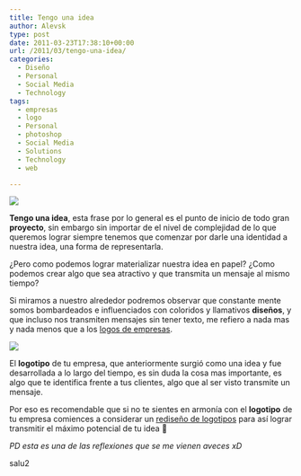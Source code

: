 ```yaml
---
title: Tengo una idea
author: Alevsk
type: post
date: 2011-03-23T17:38:10+00:00
url: /2011/03/tengo-una-idea/
categories:
  - Diseño
  - Personal
  - Social Media
  - Technology
tags:
  - empresas
  - logo
  - Personal
  - photoshop
  - Social Media
  - Solutions
  - Technology
  - web

---
```

[![](/images/logos_psd.jpg)](http://www.alevsk.com/2011/03/tengo-una-idea/logos_psd/)

**Tengo una idea**, esta frase por lo general es el punto de inicio de todo gran **proyecto**, sin embargo sin importar de el nivel de complejidad de lo que queremos lograr siempre tenemos que comenzar por darle una identidad a nuestra idea, una forma de representarla.

¿Pero como podemos lograr materializar nuestra idea en papel? ¿Como podemos crear algo que sea atractivo y que transmita un mensaje al mismo tiempo?

Si miramos a nuestro alrededor podremos observar que constante mente somos bombardeados e influenciados con coloridos y llamativos **diseños**, y que incluso nos transmiten mensajes sin tener texto, me refiero a nada mas y nada menos que a los [logos de empresas][1].

[![](/images/logo_fondo_blanco.png)](http://www.alevsk.com/2011/03/tengo-una-idea/logo_fondo_blanco/)

El **logotipo** de tu empresa, que anteriormente surgió como una idea y fue desarrollada a lo largo del tiempo, es sin duda la cosa mas importante, es algo que te identifica frente a tus clientes, algo que al ser visto transmite un mensaje.

Por eso es recomendable que si no te sientes en armonía con el **logotipo** de tu empresa comiences a considerar un [rediseño de logotipos](http://www.ars-logo-design.com/es/diseno_imagen_corporativa.htm) para así lograr transmitir el máximo potencial de tu idea 🙂

_PD esta es una de las reflexiones que se me vienen aveces xD_

salu2

 [1]: http://www.ars-logo-design.com/es/diseno-logotipos.htm